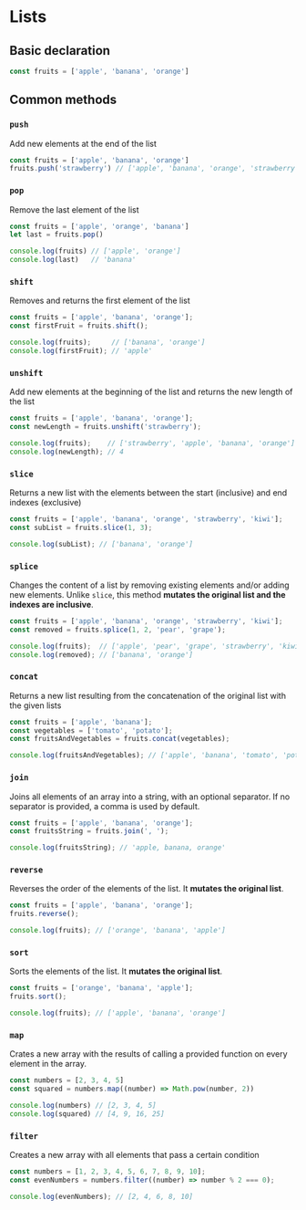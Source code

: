 # Lists

## Basic declaration

``` javascript
const fruits = ['apple', 'banana', 'orange']
```

## Common methods

### `push`

Add new elements at the end of the list

``` javascript
const fruits = ['apple', 'banana', 'orange']
fruits.push('strawberry') // ['apple', 'banana', 'orange', 'strawberry']
```

### `pop`

Remove the last element of the list

``` javascript
const fruits = ['apple', 'orange', 'banana']
let last = fruits.pop()

console.log(fruits) // ['apple', 'orange']
console.log(last)   // 'banana'
```

### `shift`

Removes and returns the first element of the list

``` javascript
const fruits = ['apple', 'banana', 'orange'];
const firstFruit = fruits.shift();

console.log(fruits);     // ['banana', 'orange']
console.log(firstFruit); // 'apple'
```

### `unshift`

Add new elements at the beginning of the list and returns the new length of the list

``` javascript
const fruits = ['apple', 'banana', 'orange'];
const newLength = fruits.unshift('strawberry');

console.log(fruits);    // ['strawberry', 'apple', 'banana', 'orange']
console.log(newLength); // 4
```

### `slice`

Returns a new list with the elements between the start (inclusive) and end indexes (exclusive)

``` javascript
const fruits = ['apple', 'banana', 'orange', 'strawberry', 'kiwi'];
const subList = fruits.slice(1, 3);

console.log(subList); // ['banana', 'orange']
```

### `splice`

Changes the content of a list by removing existing elements and/or adding new elements. Unlike `slice`, this method **mutates the original list and the indexes are inclusive**.

``` javascript
const fruits = ['apple', 'banana', 'orange', 'strawberry', 'kiwi'];
const removed = fruits.splice(1, 2, 'pear', 'grape');

console.log(fruits);  // ['apple', 'pear', 'grape', 'strawberry', 'kiwi']
console.log(removed); // ['banana', 'orange']
```

### `concat`

Returns a new list resulting from the concatenation of the original list with the given lists

``` javascript
const fruits = ['apple', 'banana'];
const vegetables = ['tomato', 'potato'];
const fruitsAndVegetables = fruits.concat(vegetables);

console.log(fruitsAndVegetables); // ['apple', 'banana', 'tomato', 'potato']
```

### `join`

Joins all elements of an array into a string, with an optional separator. If no separator is provided, a comma is used by default.

``` javascript
const fruits = ['apple', 'banana', 'orange'];
const fruitsString = fruits.join(', ');

console.log(fruitsString); // 'apple, banana, orange'
```

### `reverse`

Reverses the order of the elements of the list. It **mutates the original list**.

``` javascript
const fruits = ['apple', 'banana', 'orange'];
fruits.reverse();

console.log(fruits); // ['orange', 'banana', 'apple']
```

### `sort`

Sorts the elements of the list. It **mutates the original list**.

``` javascript
const fruits = ['orange', 'banana', 'apple'];
fruits.sort();

console.log(fruits); // ['apple', 'banana', 'orange']
```

### `map`

Crates a new array with the results of calling a provided function on every element in the array.

``` javascript
const numbers = [2, 3, 4, 5]
const squared = numbers.map((number) => Math.pow(number, 2))

console.log(numbers) // [2, 3, 4, 5]
console.log(squared) // [4, 9, 16, 25]
```

### `filter`

Creates a new array with all elements that pass a certain condition

``` javascript
const numbers = [1, 2, 3, 4, 5, 6, 7, 8, 9, 10];
const evenNumbers = numbers.filter((number) => number % 2 === 0);

console.log(evenNumbers); // [2, 4, 6, 8, 10]
```
